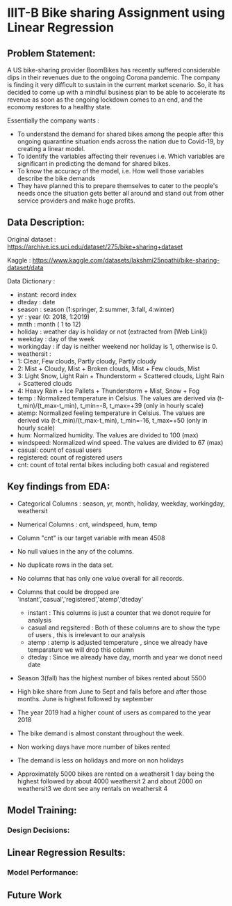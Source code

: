 # IIIT-B Bike sharing Assignment using Linear Regression

## Problem Statement:

A US bike-sharing provider BoomBikes has recently suffered considerable dips in their revenues due to the ongoing Corona pandemic. The company is finding it very difficult to sustain in the current market scenario. So, it has decided to come up with a mindful business plan to be able to accelerate its revenue as soon as the ongoing lockdown comes to an end, and the economy restores to a healthy state.

Essentially the company wants :

- To understand the demand for shared bikes among the people after this ongoing quarantine situation ends across the nation due to Covid-19, by creating a linear model.
- To identify the variables affecting their revenues i.e. Which variables are significant in predicting the demand for shared bikes.
- To know the accuracy of the model, i.e. How well those variables describe the bike demands
- They have planned this to prepare themselves to cater to the people's needs once the situation gets better all around and stand out from other service providers and make huge profits.

## Data Description:

Original dataset : https://archive.ics.uci.edu/dataset/275/bike+sharing+dataset

Kaggle : https://www.kaggle.com/datasets/lakshmi25npathi/bike-sharing-dataset/data

Data Dictionary :
- instant: record index
- dteday : date
- season : season (1:springer, 2:summer, 3:fall, 4:winter)
- yr : year (0: 2018, 1:2019)
- mnth : month ( 1 to 12)
- holiday : weather day is holiday or not (extracted from [Web Link])
- weekday : day of the week
- workingday : if day is neither weekend nor holiday is 1, otherwise is 0.
- weathersit :
- 1: Clear, Few clouds, Partly cloudy, Partly cloudy
- 2: Mist + Cloudy, Mist + Broken clouds, Mist + Few clouds, Mist
- 3: Light Snow, Light Rain + Thunderstorm + Scattered clouds, Light Rain + Scattered clouds
- 4: Heavy Rain + Ice Pallets + Thunderstorm + Mist, Snow + Fog
- temp : Normalized temperature in Celsius. The values are derived via (t-t_min)/(t_max-t_min), t_min=-8, t_max=+39 (only in hourly scale)
- atemp: Normalized feeling temperature in Celsius. The values are derived via (t-t_min)/(t_max-t_min), t_min=-16, t_max=+50 (only in hourly scale)
- hum: Normalized humidity. The values are divided to 100 (max)
- windspeed: Normalized wind speed. The values are divided to 67 (max)
- casual: count of casual users
- registered: count of registered users
- cnt: count of total rental bikes including both casual and registered

## Key findings from EDA:
- Categorical Columns : season, yr, month, holiday, weekday, workingday, weathersit
- Numerical Columns : cnt, windspeed, hum, temp
- Column "cnt" is our target variable with mean 4508
- No null values in the any of the columns.
- No duplicate rows in the data set.
- No columns that has only one value overall for all records.
- Columns that could be dropped are 'instant','casual','registered','atemp','dteday'
    - instant : This columns is just a counter that we donot require for analysis
    - casual and regsitered : Both of these columns are to show the type of users , this is irrelevant to our analysis
    - atemp : atemp is adjusted temperature , since we already have temparature we will drop this column
    - dteday : Since we already have day, month and year we donot need date

- Season 3(fall) has the highest number of bikes rented about 5500
- High bike share from June to Sept and falls before and after those months. June is highest followed by september
- The year 2019 had a higher count of users as compared to the year 2018
- The bike demand is almost constant throughout the week.
- Non working days have more number of bikes rented
- The demand is less on holidays and more on non holidays
- Approximately 5000 bikes are rented on a weathersit 1 day being the highest followed by about 4000 weathersit 2 and about 2000 on weathersit3 we dont see any rentals on weathersit 4

## Model Training:

### Design Decisions:

## Linear Regression Results:

### Model Performance:

## Future Work

